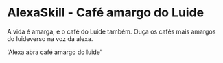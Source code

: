 # AlexaSkill - Café amargo do Luide

A vida é amarga, e o café do Luide também.
Ouça os cafés mais amargos do luideverso na voz da alexa.

'Alexa abra café amargo do luide'

